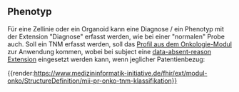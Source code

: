 ## Phenotyp

Für eine Zellinie oder ein Organoid kann eine Diagnose / ein Phenotyp mit der Extension "Diagnose" erfasst werden, wie bei einer "normalen" Probe auch. Soll ein TNM erfasst werden, soll das [Profil aus dem Onkologie-Modul](https://www.medizininformatik-initiative.de/Kerndatensatz/KDS_Onkologie_V2025/MIIIGModulOnkologie-TechnischeImplementierung-FHIR-Profile-TNM-Klassifikation-TNM-Klassifikation-Observation.html) zur Anwendung kommen, wobei bei subject eine [data-absent-reason Extension](https://hl7.org/fhir/R4/extension-data-absent-reason.html) eingesetzt werden kann, wenn jeglicher Patentienbezug:

{{render:https://www.medizininformatik-initiative.de/fhir/ext/modul-onko/StructureDefinition/mii-pr-onko-tnm-klassifikation}}